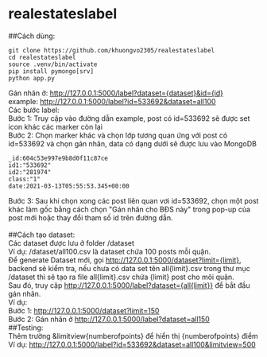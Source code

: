 # realestateslabel
##Cách dùng:
```
git clone https://github.com/khuongvo2305/realestateslabel
cd realestateslabel
source .venv/bin/activate
pip install pymongo[srv]
python app.py
```
Gán nhãn ở: http://127.0.0.1:5000/label?dataset={dataset}&id={id} <br>
example: http://127.0.0.1:5000/label?id=533692&dataset=all100<br>
Các bước label:<br>
Bước 1: Truy cập vào đường dẫn example, post có id=533692 sẽ được set icon khác các marker còn lại<br>
Bước 2: Chọn marker khác và chọn lớp tương quan ứng với post có id=533692 và chọn gán nhãn, data có dạng dưới sẽ được lưu vào MongoDB<br>
```
_id:604c53e997e9b8d0f11c87ce
id1:"533692"
id2:"281974"
class:"1"
date:2021-03-13T05:55:53.345+00:00
```
Bước 3: Sau khi chọn xong các post liên quan vơi id=533692, chọn một post khác làm gốc bằng cách chọn "Gán nhãn cho BĐS này" trong pop-up của post mới hoặc thay đổi tham số id trên đường dẫn.<br>
<br>
##Cách tạo dataset:<br>
Các dataset được lưu ở folder /dataset<br>
Ví dụ: /dataset/all100.csv là dataset chứa 100 posts mỗi quận.<br>
Để generate Dataset mới, gọi http://127.0.0.1:5000/dataset?limit={limit}, backend sẽ kiểm tra, nếu chưa có data set tên all{limit}.csv trong thư mục /dataset thì sẽ tạo ra file all{limit}.csv chứa {limit} post cho môi quận.<br>
Sau đó, truy cập http://127.0.0.1:5000/label?dataset={all{limit}} để bắt đầu gán nhãn.<br>
Ví dụ:<br>
Bước 1: http://127.0.0.1:5000/dataset?limit=150 <br>
Bước 2: Gán nhãn ở http://127.0.0.1:5000/label?dataset=all150
<br>
##Testing:<br>
Thêm trường &limitview{numberofpoints} để hiển thị {numberofpoints} điểm<br>
Ví dụ: http://127.0.0.1:5000/label?id=533692&dataset=all100&limitview=500
